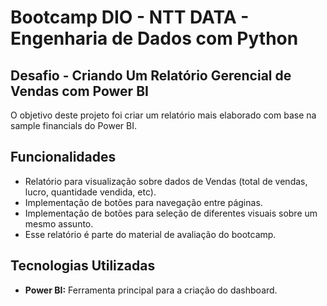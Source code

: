 ﻿# Bootcamp DIO - NTT DATA - Engenharia de Dados com Python
## Desafio - Criando Um Relatório Gerencial de Vendas com Power BI
O objetivo deste projeto foi criar um relatório mais elaborado com base na sample financials do Power BI.

## Funcionalidades

- Relatório para visualização sobre dados de Vendas (total de vendas, lucro, quantidade vendida, etc).
- Implementação de botões para navegação entre páginas.
- Implementação de botões para seleção de diferentes visuais sobre um mesmo assunto.
- Esse relatório é parte do material de avaliação do bootcamp.

## Tecnologias Utilizadas

- **Power BI:** Ferramenta principal para a criação do dashboard.
